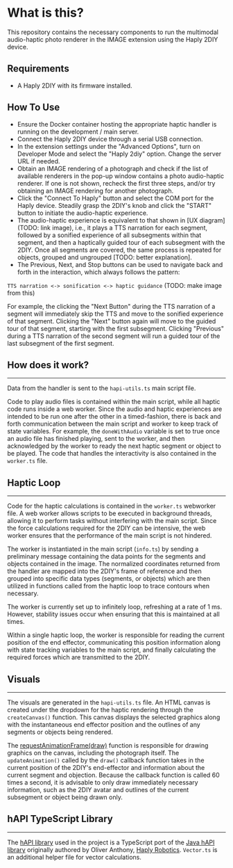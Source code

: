 # What is this?

This repository contains the necessary components to run the multimodal audio-haptic photo renderer in the IMAGE extension using the Haply 2DIY device.

## Requirements

* A Haply 2DIY with its firmware installed.
## How To Use

* Ensure the Docker container hosting the appropriate haptic handler is running on the development / main server.
* Connect the Haply 2DIY device through a serial USB connection.
* In the extension settings under the "Advanced Options", turn on Developer Mode and select the "Haply 2diy" option. Change the server URL if needed.
* Obtain an IMAGE rendering of a photograph and check if the list of available renderers in the pop-up window contains a photo audio-haptic renderer. If one is not shown, recheck the first three steps, and/or try obtaining an IMAGE rendering for another photograph.
* Click the "Connect To Haply" button and select the COM port for the Haply device. Steadily grasp the 2DIY's knob and click the "START" button to initiate the audio-haptic experience.
* The audio-haptic experience is equivalent to that shown in [UX diagram] (TODO: link image), i.e., it plays a TTS narration for each segment, followed by a sonified experience of all subsegments within that segment, and then a haptically guided tour of each subsegment with the 2DIY. Once all segments are covered, the same process is repeated for objects, grouped and ungrouped [TODO: better explanation].
* The Previous, Next, and Stop buttons can be used to navigate back and forth in the interaction, which always follows the pattern:

 ```TTS narration <-> sonification <-> haptic guidance``` (TODO: make image from this)

 For example, the clicking the "Next Button" during the TTS narration of a segment will immediately skip the TTS and move to the sonified experience of that segment. Clicking the "Next" button again will move to the guided tour of that segment, starting with the first subsegment. Clicking "Previous" during a TTS narration of the second segment will run a guided tour of the last subsegment of the first segment.

## How does it work?  
--- 
Data from the handler is sent to the ```hapi-utils.ts``` main script file.

Code to play audio files is contained within the main script, while all haptic code runs inside a web worker. Since the audio and haptic experiences are intended to be run one after the other in a timed-fashion, there is back and forth communication between the main script and worker to keep track of state variables. For example, the ```doneWithAudio``` variable is set to true once an audio file has finished playing, sent to the worker, and  then acknowledged by the worker to ready the next haptic segment or object to be played. The code that handles the interactivity is also contained in the ```worker.ts``` file.

## Haptic Loop
---
Code for the haptic calculations is contained in the ```worker.ts``` webworker file. A web worker allows scripts to be executed in background threads, allowing it to perform tasks without interfering with the main script. Since the force calculations required for the 2DIY can be intensive, the web worker ensures that the performance of the main script is not hindered.
 
The worker is instantiated in the main script (```info.ts```) by sending a preliminary message containing the  data points for the segments and objects contained in the image. The normalized coordinates returned from the handler are mapped into the 2DIY's frame of reference and then grouped into specific data types (segments, or objects) which are then utilized in functions called from the haptic loop to trace contours when necessary.

The worker is currently set up to infinitely loop, refreshing at a rate of 1 ms. However, stability issues occur when ensuring that this is maintained at all times. 

Within a single haptic loop, the worker is responsible for reading the current position of the end effector, communicating this position information along with state tracking variables to the main script, and finally calculating the required forces which are transmitted to the 2DIY.

## Visuals
---
The visuals are generated in the ```hapi-utils.ts``` file. An HTML canvas is created under the dropdown for the haptic rendering through the ```createCanvas()``` function. This canvas displays the selected graphics along with the instantaneous end effector position and the outlines of any segments or objects being rendered. 

The [requestAnimationFrame(draw)](https://developer.mozilla.org/en-US/docs/Web/API/window/requestAnimationFrame) function is responsible for drawing graphics on the canvas, including the photograph itself. The ```updateAnimation()``` called by the ```draw()``` callback function takes in the current position of the 2DIY's end-effector and information about the current segment and objection. Because the callback function is called 60 times a second, it is advisable to only draw immediately necessary information, such as the 2DIY avatar and outlines of the current subsegment or object being drawn only.

## hAPI TypeScript Library 
---
The [hAPI library](https://github.com/Shared-Reality-Lab/IMAGE-browser/tree/main/src/hAPI/libraries) used in the project is a TypeScript port of the [Java hAPI library](https://gitlab.com/Haply/hAPI) originally authored by Oliver Anthony, [Haply Robotics](https://haply.co/). ```Vector.ts``` is an additional helper file for vector calculations.
